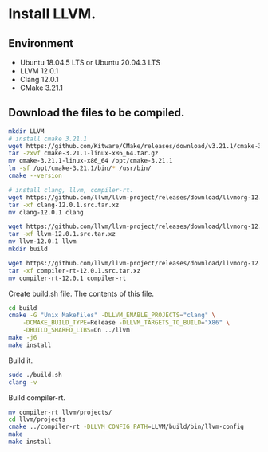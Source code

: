 # Install LLVM.

## Environment

- Ubuntu 18.04.5 LTS or Ubuntu 20.04.3 LTS
- LLVM 12.0.1
- Clang 12.0.1
- CMake 3.21.1

## Download the files to be compiled.

```bash
mkdir LLVM
# install cmake 3.21.1
wget https://github.com/Kitware/CMake/releases/download/v3.21.1/cmake-3.21.1-linux-x86_64.tar.gz
tar -zxvf cmake-3.21.1-linux-x86_64.tar.gz
mv cmake-3.21.1-linux-x86_64 /opt/cmake-3.21.1
ln -sf /opt/cmake-3.21.1/bin/* /usr/bin/
cmake --version

# install clang, llvm, compiler-rt.
wget https://github.com/llvm/llvm-project/releases/download/llvmorg-12.0.1/clang-12.0.1.src.tar.xz
tar -xf clang-12.0.1.src.tar.xz
mv clang-12.0.1 clang

wget https://github.com/llvm/llvm-project/releases/download/llvmorg-12.0.1/llvm-12.0.1.src.tar.xz
tar -xf llvm-12.0.1.src.tar.xz
mv llvm-12.0.1 llvm
mkdir build

wget https://github.com/llvm/llvm-project/releases/download/llvmorg-12.0.1/compiler-rt-12.0.1.src.tar.xz
tar -xf compiler-rt-12.0.1.src.tar.xz
mv compiler-rt-12.0.1 compiler-rt
```

Create build.sh file. The contents of this file.

```bash
cd build
cmake -G "Unix Makefiles" -DLLVM_ENABLE_PROJECTS="clang" \
    -DCMAKE_BUILD_TYPE=Release -DLLVM_TARGETS_TO_BUILD="X86" \
    -DBUILD_SHARED_LIBS=On ../llvm
make -j6
make install
```

Build it.

```bash
sudo ./build.sh
clang -v
```

Build compiler-rt.

```bash
mv compiler-rt llvm/projects/
cd llvm/projects
cmake ../compiler-rt -DLLVM_CONFIG_PATH=LLVM/build/bin/llvm-config
make
make install
```




